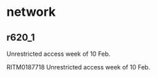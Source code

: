 # network

## r620_1

 
Unrestricted access week of 10 Feb.

RITM0187718
Unrestricted access week of 10 Feb.